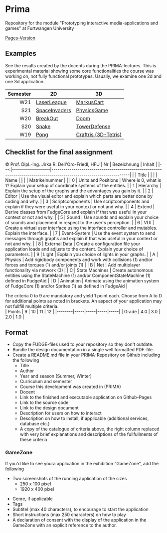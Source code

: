 # Prima
Repository for the module "Prototyping interactive media-applications and games" at Furtwangen University

[Pages-Version](https://jirkadelloro.github.io/Prima/)

## Examples
See the results created by the docents during the PRIMA-lectures. This is experimental material showing some core functionalities the course was working on, not fully functional prototypes. Usually, we examine one 2d and one 3d application.  

| Semester | 2D                                                                                             | 3D                                                                                       |
|---------:|------------------------------------------------------------------------------------------------|------------------------------------------------------------------------------------------|
|      W21 | [LaserLeague](https://jirkadelloro.github.io/Prima/LaserLeague)                                | [MarkusCart](https://jirkadelloro.github.io/Prima/MarkusCart)                            |
|      S21 | [SpaceInvaders](https://jirkadelloro.github.io/Prima/S21/L02_SpaceInvaders/SpaceInvaders.html) | [PhysicsGame](https://jirkadelloro.github.io/Prima/S21/L05_PhysicsGame/PhysicsGame.html) |
|      W20 | [BreakOut](https://jirkadelloro.github.io/Prima/W20/L07_BreakOut_Final/Main.html)              | [Doom](https://jirkadelloro.github.io/Prima/W20/L13_Doom_UI/Main.html)                   |
|      S20 | [Snake](https://jirkadelloro.github.io/Prima/S20/L08_Snake3D_Enemy/Main.html)                  | [TowerDefense](https://jirkadelloro.github.io/Prima/S20/L11_TowerDefenseFire/Main.html)  |
|      W19 | [Pong](https://jirkadelloro.github.io/Prima/W19/L06_PongFinal/Main.html)                       | [Craftris (3D-Tetris)](https://jirkadelloro.github.io/Prima/W19/L13_Craftris)            |


## Checklist for the final assignment
© Prof. Dipl.-Ing. Jirka R. Dell'Oro-Friedl, HFU
| Nr | Bezeichnung       | Inhalt                                                                                                              |
|---:|-------------------|---------------------------------------------------------------------------------------------------------------------|
|    | Title             |                                                                                                                     |
|    | Name              |                                                                                                                     |
|    | Matrikelnummer    |                                                                                                                     |
|  0 | Units and Positions | Where is 0, what is 1? Explain your setup of coordinate systems of the entities.                                    |
|  1 | Hierarchy         | Explain the setup of the graphs and the advantages you gain by it.                                                  |
|  2 | Editor            | Use the visual editor and explain which parts are better done by coding and why.                                    |
|  3 | Scriptcomponents  | Use scriptcomponents and explain if they were useful in your context or not and why.                                |
|  4 | Extend            | Derive classes from FudgeCore and explain if that was useful in your context or not and why.                        |
|  5 | Sound             | Use sounds and explain your choice of sounds and placement in respect to the user's perception.                     |
|  6 | VUI               | Create a virtual user interface using the interface controller and mutables. Explain the interface.                 |
|  7 | Event-System      | Use the event system to send messages through graphs and explain if that was useful in your context or not and why. |
|  8 | External Data     | Create a configuration file your application loads and adjusts to the content. Explain your choice of parameters.   |
|  9 | Light             | Explain you choice of lights in your graphs.                                                                        |
|  A | Physics           | Add rigidbody components and work with collisions (1) and/or forces and torques (1) and/or joints (1)               |
|  B | Net               | Add multiplayer functionality via network (3)                                                                       |
|  C | State Machines    | Create autonomous entities using the StateMachine (1) and/or ComponentStateMachine (1) defined in FudgeAid          |
|  D | Animation         | Animate using the animation system of FudgeCore (1) and/or Sprites (1) as defined in FudgeAid                           |

The criteria 0 to 9 are mandatory and yield 1 point each. Choose from A to D for additional points as noted in brackets. An aspect of your application may not fullfill multiple criteria.  
| Points | 9   | 10  | 11  | 12  |
|--------|-----|-----|-----|-----|
| Grade  | 4.0 | 3.0 | 2.0 | 1.0 |

## Format 
- Copy the FUDGE-files used to your repository so they don't outdate.
- Bundle the design documentation in a single well formatted PDF-file.
- Create a README.md file in your PRIMA-Repository on Github including the following
  * Title
  * Author
  * Year and season (Summer, Winter)
  * Curriculum and semester
  * Course this development was created in (PRIMA) 
  * Docent
  - Link to the finished and executable application on Github-Pages
  - Link to the source code
  - Link to the design document
  - Description for users on how to interact
  - Description on how to install, if applicable (additional services, database etc.) 
  - A copy of the catalogue of criteria above, the right column replaced with very brief explanations and descriptions of the fullfullments of these criteria

### GameZone
If you'd like to see youra application in the exhibition "GameZone", add the following
- Two screenshots of the running application of the sizes
  - 250 x 100 pixel
  - 1920 x 400 pixel 
* Genre, if applicable
* Tags
* Subtitel (max 40 characters), to encourage to start the application
* Short instructions (max 250 characters) on how to play
* A declaration of consent with the display of the application in the GameZone with an explicit reference to the author.

